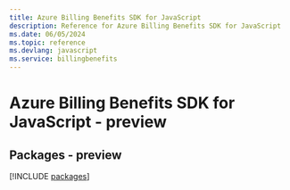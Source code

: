 ```yaml
---
title: Azure Billing Benefits SDK for JavaScript
description: Reference for Azure Billing Benefits SDK for JavaScript
ms.date: 06/05/2024
ms.topic: reference
ms.devlang: javascript
ms.service: billingbenefits
---
```

# Azure Billing Benefits SDK for JavaScript - preview
## Packages - preview
[!INCLUDE [packages](billing-benefits-index.md)]